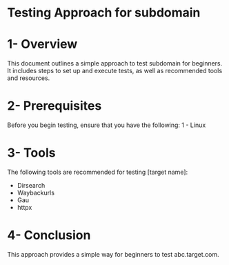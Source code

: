 
# Testing Approach for subdomain

# 1- Overview
This document outlines a simple approach to test subdomain for beginners. It includes steps to set up and execute tests, as well as recommended tools and resources.

# 2- Prerequisites
Before you begin testing, ensure that you have the following:
1 - Linux
 
# 3- Tools
The following tools are recommended for testing [target name]:
 - Dirsearch
 - Waybackurls
 - Gau
 - httpx

# 4- Conclusion
This approach provides a simple way for beginners to test abc.target.com. 
